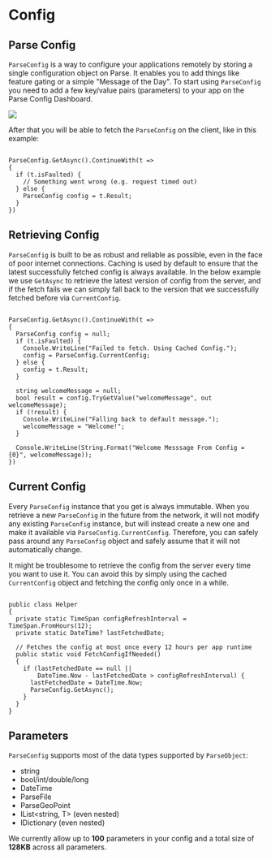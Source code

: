 # Config

## Parse Config

`ParseConfig` is a way to configure your applications remotely by storing a single configuration object on Parse. It enables you to add things like feature gating or a simple "Message of the Day". To start using `ParseConfig` you need to add a few key/value pairs (parameters) to your app on the Parse Config Dashboard.

![](/images/docs/config_editor.png)

After that you will be able to fetch the `ParseConfig` on the client, like in this example:

<pre><code class="cs">
ParseConfig.GetAsync().ContinueWith(t => 
{
  if (t.isFaulted) {
    // Something went wrong (e.g. request timed out)
  } else {
    ParseConfig config = t.Result;
  }
})
</code></pre>

## Retrieving Config

`ParseConfig` is built to be as robust and reliable as possible, even in the face of poor internet connections. Caching is used by default to ensure that the latest successfully fetched config is always available. In the below example we use `GetAsync` to retrieve the latest version of config from the server, and if the fetch fails we can simply fall back to the version that we successfully fetched before via `CurrentConfig`.

<pre><code class="cs">
ParseConfig.GetAsync().ContinueWith(t => 
{
  ParseConfig config = null;
  if (t.isFaulted) {
    Console.WriteLine("Failed to fetch. Using Cached Config.");
    config = ParseConfig.CurrentConfig;
  } else {
    config = t.Result;
  }

  string welcomeMessage = null;
  bool result = config.TryGetValue("welcomeMessage", out welcomeMessage);
  if (!result) {
    Console.WriteLine("Falling back to default message.");
    welcomeMessage = "Welcome!";
  }

  Console.WriteLine(String.Format("Welcome Messsage From Config = {0}", welcomeMessage));
})
</code></pre>

## Current Config

Every `ParseConfig` instance that you get is always immutable. When you retrieve a new `ParseConfig` in the future from the network, it will not modify any existing `ParseConfig` instance, but will instead create a new one and make it available via `ParseConfig.CurrentConfig`. Therefore, you can safely pass around any `ParseConfig` object and safely assume that it will not automatically change.

It might be troublesome to retrieve the config from the server every time you want to use it. You can avoid this by simply using the cached `CurrentConfig` object and fetching the config only once in a while.

<pre><code class="cs">
public class Helper
{
  private static TimeSpan configRefreshInterval = TimeSpan.FromHours(12);
  private static DateTime? lastFetchedDate;

  // Fetches the config at most once every 12 hours per app runtime
  public static void FetchConfigIfNeeded()
  {
    if (lastFetchedDate == null ||
        DateTime.Now - lastFetchedDate > configRefreshInterval) {
      lastFetchedDate = DateTime.Now;
      ParseConfig.GetAsync();
    }
  }
}
</code></pre>

## Parameters

`ParseConfig`  supports most of the data types supported by `ParseObject`:

*   string
*   bool/int/double/long
*   DateTime
*   ParseFile
*   ParseGeoPoint
*   IList<string, T> (even nested)
*   IDictionary<T> (even nested)

We currently allow up to **100** parameters in your config and a total size of **128KB** across all parameters.
